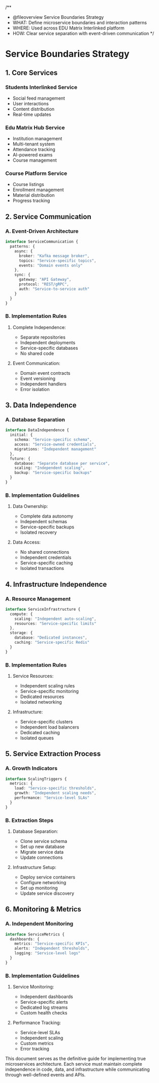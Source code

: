 /**
 * @fileoverview Service Boundaries Strategy
 * WHAT: Define microservice boundaries and interaction patterns
 * WHERE: Used across EDU Matrix Interlinked platform
 * HOW: Clear service separation with event-driven communication
 */

# Service Boundaries Strategy

## 1. Core Services

### Students Interlinked Service
- Social feed management
- User interactions
- Content distribution
- Real-time updates

### Edu Matrix Hub Service
- Institution management
- Multi-tenant system
- Attendance tracking
- AI-powered exams
- Course management

### Course Platform Service
- Course listings
- Enrollment management
- Material distribution
- Progress tracking

## 2. Service Communication

### A. Event-Driven Architecture
```typescript
interface ServiceCommunication {
  patterns: {
    async: {
      broker: "Kafka message broker",
      topics: "Service-specific topics",
      events: "Domain events only"
    },
    sync: {
      gateway: "API Gateway",
      protocol: "REST/gRPC",
      auth: "Service-to-service auth"
    }
  }
}
```

### B. Implementation Rules
1. Complete Independence:
   - Separate repositories
   - Independent deployments
   - Service-specific databases
   - No shared code

2. Event Communication:
   - Domain event contracts
   - Event versioning
   - Independent handlers
   - Error isolation

## 3. Data Independence

### A. Database Separation
```typescript
interface DataIndependence {
  initial: {
    schema: "Service-specific schema",
    access: "Service-owned credentials",
    migrations: "Independent management"
  },
  future: {
    database: "Separate database per service",
    scaling: "Independent scaling",
    backup: "Service-specific backups"
  }
}
```

### B. Implementation Guidelines
1. Data Ownership:
   - Complete data autonomy
   - Independent schemas
   - Service-specific backups
   - Isolated recovery

2. Data Access:
   - No shared connections
   - Independent credentials
   - Service-specific caching
   - Isolated transactions

## 4. Infrastructure Independence

### A. Resource Management
```typescript
interface ServiceInfrastructure {
  compute: {
    scaling: "Independent auto-scaling",
    resources: "Service-specific limits"
  },
  storage: {
    database: "Dedicated instances",
    caching: "Service-specific Redis"
  }
}
```

### B. Implementation Rules
1. Service Resources:
   - Independent scaling rules
   - Service-specific monitoring
   - Dedicated resources
   - Isolated networking

2. Infrastructure:
   - Service-specific clusters
   - Independent load balancers
   - Dedicated caching
   - Isolated queues

## 5. Service Extraction Process

### A. Growth Indicators
```typescript
interface ScalingTriggers {
  metrics: {
    load: "Service-specific thresholds",
    growth: "Independent scaling needs",
    performance: "Service-level SLAs"
  }
}
```

### B. Extraction Steps
1. Database Separation:
   - Clone service schema
   - Set up new database
   - Migrate service data
   - Update connections

2. Infrastructure Setup:
   - Deploy service containers
   - Configure networking
   - Set up monitoring
   - Update service discovery

## 6. Monitoring & Metrics

### A. Independent Monitoring
```typescript
interface ServiceMetrics {
  dashboards: {
    metrics: "Service-specific KPIs",
    alerts: "Independent thresholds",
    logging: "Service-level logs"
  }
}
```

### B. Implementation Guidelines
1. Service Monitoring:
   - Independent dashboards
   - Service-specific alerts
   - Dedicated log streams
   - Custom health checks

2. Performance Tracking:
   - Service-level SLAs
   - Independent scaling
   - Custom metrics
   - Error tracking

This document serves as the definitive guide for implementing true microservices architecture. Each service must maintain complete independence in code, data, and infrastructure while communicating through well-defined events and APIs.